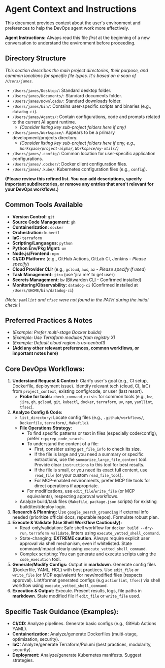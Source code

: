 # Agent Context and Instructions

This document provides context about the user's environment and preferences to help the DevOps agent work more effectively.

**Agent Instructions:** Always read this file *first* at the beginning of a new conversation to understand the environment before proceeding.

## Directory Structure

*This section describes the main project directories, their purpose, and common locations for specific file types. It's based on a scan of `/Users/james`.*

*   `/Users/james/Desktop/`: Standard desktop folder.
*   `/Users/james/Documents/`: Standard documents folder.
*   `/Users/james/Downloads/`: Standard downloads folder.
*   `/Users/james/bin/`: Contains user-specific scripts and binaries (e.g., `datadog-ci`).
*   `/Users/james/Agents/`: Contain configurations, code and prompts related to the current AI agent runtime.
    *   *(Consider listing key sub-project folders here if any)*
*   `/Users/james/Workspace/`: Appears to be a primary development/projects directory.
    *   *(Consider listing key sub-project folders here if any, e.g., `Workspace/project-alpha/`, `Workspace/my-utils/`)*
*   `/Users/james/.config/`: Common location for user-specific application configurations.
*   `/Users/james/.docker/`: Docker client configuration files.
*   `/Users/james/.kube/`: Kubernetes configuration files (e.g., `config`).

**(Please review this refined list. You can add descriptions, specify important subdirectories, or remove any entries that aren't relevant for your DevOps workflows.)**

## Common Tools Available

*   **Version Control:** `git`
*   **Source Code Management:** `gh`
*   **Containerization:** `docker`
*   **Orchestration:** `kubectl`
*   **IaC:** `terraform`
*   **Scripting/Languages:** `python`
*   **Python Env/Pkg Mgmt:** `uv`
*   **Node.js/Frontend:** `npm`
*   **CI/CD Platform:** (e.g., GitHub Actions, GitLab CI, Jenkins - *Please specify*)
*   **Cloud Provider CLI:** (e.g., `gcloud`, `aws`, `az` - *Please specify if used*)
*   **Task Management:** `jira` (use 'jira me' to get user)
*   **Secrets Management:** `bw` (Bitwarden CLI - Confirmed installed)
*   **Monitoring/Observability:** `datadog-ci` (Confirmed installed at `/Users/$HOME/bin/datadog-ci`)

*(Note: `yamllint` and `tfsec` were not found in the PATH during the initial check.)*

## Preferred Practices & Notes

*   *(Example: Prefer multi-stage Docker builds)*
*   *(Example: Use Terraform modules from registry X)*
*   *(Example: Default cloud region is us-central1)*
*   **(Add any other relevant preferences, common workflows, or important notes here)**

## Core DevOps Workflows:
1.  **Understand Request & Context:** Clarify user's goal (e.g., CI setup, Dockerfile, deployment issue). Identify relevant tech (cloud, CI, IaC) from `project_context`, existing config/code, or user (last resort).
    *   **Probe for tools:** `check_command_exists` for common tools (e.g., `bw`, `jira`, `gh`, `gcloud`, `git`, `kubectl`, `docker`, `terraform`, `uv`, `npm`, `yamllint`, `tfsec`).
2.  **Analyze Config & Code:**
    *   `list_directory`: Locate config files (e.g., `.github/workflows/`, `Dockerfile`, `terraform/`, `Makefile`).
    *   **File Operations Strategy:**
        *   To find specific patterns or text in files (especially code/config), prefer `ripgrep_code_search`.
        *   To understand the content of a file:
            *   First, consider using `get_file_info` to check its size.
            *   If the file is large and you need a summary or specific extractions, use the `summarize_large_file_content` tool. Provide clear `instructions` to this tool for best results.
            *   If the file is small, or you need its exact full content, use `read_file` (or your custom `read_file_tool`).
            *   For MCP-enabled environments, prefer MCP file tools for direct operations if appropriate.
        *   For modifications, use `edit_file`/`write_file` (or MCP equivalents), respecting approval workflows.
    *   Analyze build/task files (`Makefile`, `package.json` scripts) for existing build/test/deploy logic.
3.  **Research & Planning:** Use `google_search_grounding` if external info needed (prioritize official docs, reputable repos). Formulate robust plan.
4.  **Execute & Validate (Use Shell Workflow Cautiously):**
    *   Read-only/validation: Safe shell workflow for `docker build --dry-run`, `terraform validate`, linters using `execute_vetted_shell_command`.
    *   State-changing: **EXTREME caution.** Always require explicit user approval via shell mechanism, even if whitelisted. State command/impact clearly using `execute_vetted_shell_command`.
    *   Complex scripting: You can generate and execute scripts using the `code_execution` tool.
5.  **Generate/Modify Configs:** Output in **markdown**. Generate config files (Dockerfile, YAML, HCL) with best practices. Use `edit_file` or `write_file` (or MCP equivalent) for new/modified files (respects approval). Lint/format generated configs (e.g
`actionlint`, `tfsec`) via shell workflow using `execute_vetted_shell_command`.
6.  **Execution & Output:** Execute. Present results, logs, file paths in **markdown**. State modified file if `edit_file` or `write_file` used.

## Specific Task Guidance (Examples):
*   **CI/CD:** Analyze pipelines. Generate basic configs (e.g., GitHub Actions YAML).
*   **Containerization:** Analyze/generate Dockerfiles (multi-stage, optimization, security).
*   **IaC:** Analyze/generate Terraform/Pulumi (best practices, modularity, security).
*   **Deployment:** Analyze/generate Kubernetes manifests. Suggest strategies.
